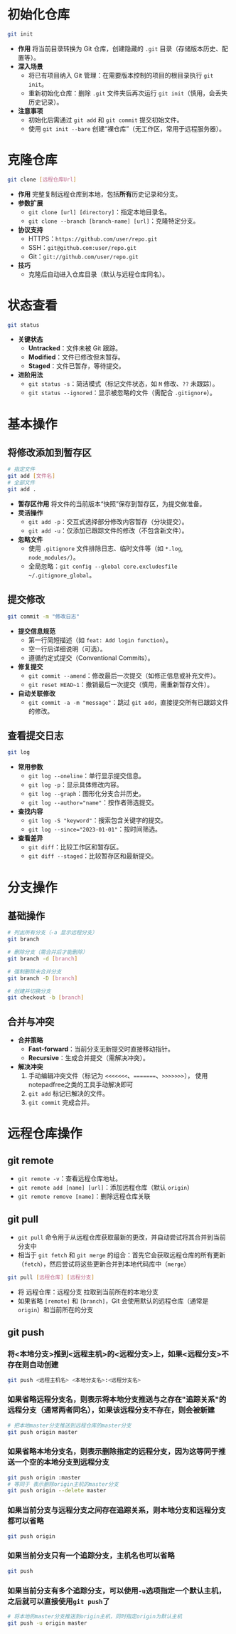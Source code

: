 # 初始化仓库

~~~bash
git init
~~~

- **作用**
  将当前目录转换为 Git 仓库，创建隐藏的 `.git` 目录（存储版本历史、配置等）。
- **深入场景**
  - 将已有项目纳入 Git 管理：在需要版本控制的项目的根目录执行 `git init`。
  - 重新初始化仓库：删除 `.git` 文件夹后再次运行 `git init`（慎用，会丢失历史记录）。
- **注意事项**
  - 初始化后需通过 `git add` 和 `git commit` 提交初始文件。
  - 使用 `git init --bare` 创建“裸仓库”（无工作区，常用于远程服务器）。

# 克隆仓库

~~~bash
git clone [远程仓库Url]
~~~

- **作用**
  完整复制远程仓库到本地，包括**所有**历史记录和分支。
- **参数扩展**
  - `git clone [url] [directory]`：指定本地目录名。
  - `git clone --branch [branch-name] [url]`：克隆特定分支。
- **协议支持**
  - HTTPS：`https://github.com/user/repo.git`
  - SSH：`git@github.com:user/repo.git`
  - Git：`git://github.com/user/repo.git`
- **技巧**
  - 克隆后自动进入仓库目录（默认与远程仓库同名）。

# 状态查看

~~~bash
git status
~~~

- **关键状态**
  - **Untracked**：文件未被 Git 跟踪。
  - **Modified**：文件已修改但未暂存。
  - **Staged**：文件已暂存，等待提交。
- **进阶用法**
  - `git status -s`：简洁模式（标记文件状态，如 `M` 修改、`??` 未跟踪）。
  - `git status --ignored`：显示被忽略的文件（需配合 `.gitignore`）。

# 基本操作

## 将修改添加到暂存区

~~~bash
# 指定文件
git add [文件名]
# 全部文件
git add .
~~~

- **暂存区作用**
  将文件的当前版本“快照”保存到暂存区，为提交做准备。
- **灵活操作**
  - `git add -p`：交互式选择部分修改内容暂存（分块提交）。
  - `git add -u`：仅添加已跟踪文件的修改（不包含新文件）。
- **忽略文件**
  - 使用 `.gitignore` 文件排除日志、临时文件等（如 `*.log`, `node_modules/`）。
  - 全局忽略：`git config --global core.excludesfile ~/.gitignore_global`。

## 提交修改

~~~bash
git commit -m "修改日志"
~~~

- **提交信息规范**
  - 第一行简短描述（如 `feat: Add login function`）。
  - 空一行后详细说明（可选）。
  - 遵循约定式提交（Conventional Commits）。
- **修复提交**
  - `git commit --amend`：修改最后一次提交（如修正信息或补充文件）。
  - `git reset HEAD~1`：撤销最后一次提交（慎用，需重新暂存文件）。
- **自动关联修改**
  - `git commit -a -m "message"`：跳过 `git add`，直接提交所有已跟踪文件的修改。

## 查看提交日志

~~~bash
git log
~~~

- **常用参数**
  - `git log --oneline`：单行显示提交信息。
  - `git log -p`：显示具体修改内容。
  - `git log --graph`：图形化分支合并历史。
  - `git log --author="name"`：按作者筛选提交。
- **查找内容**
  - `git log -S "keyword"`：搜索包含关键字的提交。
  - `git log --since="2023-01-01"`：按时间筛选。
- **查看差异**
  - `git diff`：比较工作区和暂存区。
  - `git diff --staged`：比较暂存区和最新提交。

# 分支操作

## 基础操作

~~~bash
# 列出所有分支（-a 显示远程分支）
git branch

# 删除分支（需合并后才能删除）
git branch -d [branch]

# 强制删除未合并分支
git branch -D [branch]

# 创建并切换分支
git checkout -b [branch]
~~~

## 合并与冲突

- **合并策略**
  - **Fast-forward**：当前分支无新提交时直接移动指针。
  - **Recursive**：生成合并提交（需解决冲突）。
- **解决冲突**
  1. 手动编辑冲突文件（标记为 `<<<<<<<`、`=======`、`>>>>>>>`）， 使用notepadfree之类的工具手动解决即可
  2. `git add` 标记已解决的文件。
  3. `git commit` 完成合并。

# 远程仓库操作

## git remote

- `git remote -v`：查看远程仓库地址。
- `git remote add [name] [url]`：添加远程仓库（默认 `origin`）
- `git remote remove [name]`：删除远程仓库关联

## git pull

- `git pull` 命令用于从远程仓库获取最新的更改，并自动尝试将其合并到当前分支中
- 相当于 `git fetch` 和 `git merge` 的组合：首先它会获取远程仓库的所有更新（`fetch`），然后尝试将这些更新合并到本地代码库中（`merge`）

~~~bash
git pull [远程仓库] [远程分支]
~~~

- 将 远程仓库：远程分支 拉取到当前所在的本地分支
- 如果省略 `[remote]` 和 `[branch]`，Git 会使用默认的远程仓库（通常是 `origin`）和当前所在的分支

## git push

### 将<本地分支>推到<远程主机>的<远程分支>上，如果<远程分支>不存在则自动创建

~~~bash
git push <远程主机名> <本地分支名>:<远程分支名>
~~~

### 如果省略远程分支名，则表示将本地分支推送与之存在"追踪关系"的远程分支（通常两者同名），如果该远程分支不存在，则会被新建

~~~bash
# 把本地master分支推送到远程仓库的master分支
git push origin master
~~~

### 如果省略本地分支名，则表示删除指定的远程分支，因为这等同于推送一个空的本地分支到远程分支

~~~bash
git push origin :master
# 等同于 表示删除origin主机的master分支
git push origin --delete master
~~~

### 如果当前分支与远程分支之间存在追踪关系，则本地分支和远程分支都可以省略

~~~bash
git push origin
~~~

### 如果当前分支只有一个追踪分支，主机名也可以省略

~~~bash
git push
~~~

### 如果当前分支有多个追踪分支，可以使用`-u`选项指定一个默认主机，之后就可以直接使用`git push`了

~~~ bash
# 将本地的master分支推送到origin主机，同时指定origin为默认主机
git push -u origin master
~~~

